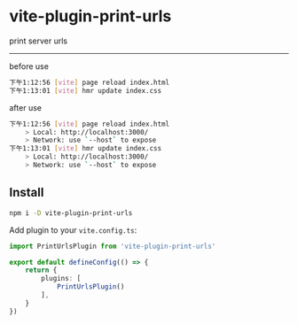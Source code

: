 # vite-plugin-print-urls

print server urls

---

before use

```bash
下午1:12:56 [vite] page reload index.html
下午1:13:01 [vite] hmr update index.css
```

after use

```bash
下午1:12:56 [vite] page reload index.html
    > Local: http://localhost:3000/
    > Network: use `--host` to expose
下午1:13:01 [vite] hmr update index.css
    > Local: http://localhost:3000/
    > Network: use `--host` to expose
```

## Install

```bash
npm i -D vite-plugin-print-urls
```

Add plugin to your `vite.config.ts`:

```typescript
import PrintUrlsPlugin from 'vite-plugin-print-urls'

export default defineConfig(() => {
    return {
        plugins: [
            PrintUrlsPlugin()
        ],
    }
})
```

